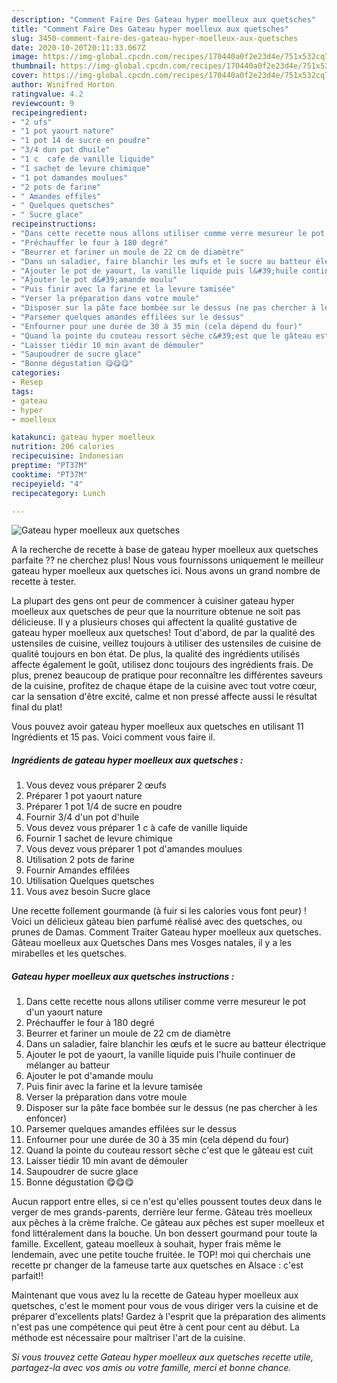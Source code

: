 ```yaml
---
description: "Comment Faire Des Gateau hyper moelleux aux quetsches"
title: "Comment Faire Des Gateau hyper moelleux aux quetsches"
slug: 3450-comment-faire-des-gateau-hyper-moelleux-aux-quetsches
date: 2020-10-20T20:11:33.067Z
image: https://img-global.cpcdn.com/recipes/170440a0f2e23d4e/751x532cq70/gateau-hyper-moelleux-aux-quetsches-photo-principale-de-la-recette.jpg
thumbnail: https://img-global.cpcdn.com/recipes/170440a0f2e23d4e/751x532cq70/gateau-hyper-moelleux-aux-quetsches-photo-principale-de-la-recette.jpg
cover: https://img-global.cpcdn.com/recipes/170440a0f2e23d4e/751x532cq70/gateau-hyper-moelleux-aux-quetsches-photo-principale-de-la-recette.jpg
author: Winifred Horton
ratingvalue: 4.2
reviewcount: 9
recipeingredient:
- "2 ufs"
- "1 pot yaourt nature"
- "1 pot 14 de sucre en poudre"
- "3/4 dun pot dhuile"
- "1 c  cafe de vanille liquide"
- "1 sachet de levure chimique"
- "1 pot damandes moulues"
- "2 pots de farine"
- " Amandes effiles"
- " Quelques quetsches"
- " Sucre glace"
recipeinstructions:
- "Dans cette recette nous allons utiliser comme verre mesureur le pot d&#39;un yaourt nature"
- "Préchauffer le four à 180 degré"
- "Beurrer et fariner un moule de 22 cm de diamètre"
- "Dans un saladier, faire blanchir les œufs et le sucre au batteur électrique"
- "Ajouter le pot de yaourt, la vanille liquide puis l&#39;huile continuer de mélanger au batteur"
- "Ajouter le pot d&#39;amande moulu"
- "Puis finir avec la farine et la levure tamisée"
- "Verser la préparation dans votre moule"
- "Disposer sur la pâte face bombée sur le dessus (ne pas chercher à les enfoncer)"
- "Parsemer quelques amandes effilées sur le dessus"
- "Enfourner pour une durée de 30 à 35 min (cela dépend du four)"
- "Quand la pointe du couteau ressort sèche c&#39;est que le gâteau est cuit"
- "Laisser tiédir 10 min avant de démouler"
- "Saupoudrer de sucre glace"
- "Bonne dégustation 😋😋😋"
categories:
- Resep
tags:
- gateau
- hyper
- moelleux

katakunci: gateau hyper moelleux 
nutrition: 206 calories
recipecuisine: Indonesian
preptime: "PT37M"
cooktime: "PT37M"
recipeyield: "4"
recipecategory: Lunch

---
```



![Gateau hyper moelleux aux quetsches](https://img-global.cpcdn.com/recipes/170440a0f2e23d4e/751x532cq70/gateau-hyper-moelleux-aux-quetsches-photo-principale-de-la-recette.jpg)

A la recherche de recette à base de gateau hyper moelleux aux quetsches parfaite ?? ne cherchez plus! Nous vous fournissons uniquement le meilleur gateau hyper moelleux aux quetsches ici. Nous avons un grand nombre de recette à tester.

La plupart des gens ont peur de commencer à cuisiner gateau hyper moelleux aux quetsches de peur que la nourriture obtenue ne soit pas délicieuse. Il y a plusieurs choses qui affectent la qualité gustative de gateau hyper moelleux aux quetsches! Tout d'abord, de par la qualité des ustensiles de cuisine, veillez toujours à utiliser des ustensiles de cuisine de qualité toujours en bon état. De plus, la qualité des ingrédients utilisés affecte également le goût, utilisez donc toujours des ingrédients frais. De plus, prenez beaucoup de pratique pour reconnaître les différentes saveurs de la cuisine, profitez de chaque étape de la cuisine avec tout votre cœur, car la sensation d'être excité, calme et non pressé affecte aussi le résultat final du plat!

<!--inarticleads1-->

Vous pouvez avoir gateau hyper moelleux aux quetsches en utilisant 11 Ingrédients et 15 pas. Voici comment vous faire il.

##### Ingrédients de gateau hyper moelleux aux quetsches :

1. Vous devez vous préparer 2 œufs
1. Préparer 1 pot yaourt nature
1. Préparer 1 pot 1/4 de sucre en poudre
1. Fournir 3/4 d&#39;un pot d&#39;huile
1. Vous devez vous préparer 1 c à cafe de vanille liquide
1. Fournir 1 sachet de levure chimique
1. Vous devez vous préparer 1 pot d&#39;amandes moulues
1. Utilisation 2 pots de farine
1. Fournir  Amandes effilées
1. Utilisation  Quelques quetsches
1. Vous avez besoin  Sucre glace


Une recette follement gourmande (à fuir si les calories vous font peur) ! Voici un délicieux gâteau bien parfumé réalisé avec des quetsches, ou prunes de Damas. Comment Traiter Gateau hyper moelleux aux quetsches. Gâteau moelleux aux Quetsches Dans mes Vosges natales, il y a les mirabelles et les quetsches. 

<!--inarticleads2-->

##### Gateau hyper moelleux aux quetsches instructions :

1. Dans cette recette nous allons utiliser comme verre mesureur le pot d&#39;un yaourt nature
1. Préchauffer le four à 180 degré
1. Beurrer et fariner un moule de 22 cm de diamètre
1. Dans un saladier, faire blanchir les œufs et le sucre au batteur électrique
1. Ajouter le pot de yaourt, la vanille liquide puis l&#39;huile continuer de mélanger au batteur
1. Ajouter le pot d&#39;amande moulu
1. Puis finir avec la farine et la levure tamisée
1. Verser la préparation dans votre moule
1. Disposer sur la pâte face bombée sur le dessus (ne pas chercher à les enfoncer)
1. Parsemer quelques amandes effilées sur le dessus
1. Enfourner pour une durée de 30 à 35 min (cela dépend du four)
1. Quand la pointe du couteau ressort sèche c&#39;est que le gâteau est cuit
1. Laisser tiédir 10 min avant de démouler
1. Saupoudrer de sucre glace
1. Bonne dégustation 😋😋😋


Aucun rapport entre elles, si ce n&#39;est qu&#39;elles poussent toutes deux dans le verger de mes grands-parents, derrière leur ferme. Gâteau très moelleux aux pêches à la crème fraîche. Ce gâteau aux pêches est super moelleux et fond littéralement dans la bouche. Un bon dessert gourmand pour toute la famille. Excellent, gateau moelleux à souhait, hyper frais même le lendemain, avec une petite touche fruitée. le TOP! moi qui cherchais une recette pr changer de la fameuse tarte aux quetsches en Alsace : c&#39;est parfait!! 

<!--inarticleads1-->

<p>
Maintenant que vous avez lu la recette de Gateau hyper moelleux aux quetsches, c'est le moment pour vous de vous diriger vers la cuisine et de préparer d'excellents plats! Gardez à l'esprit que la préparation des aliments n'est pas une compétence qui peut être à cent pour cent au début. La méthode est nécessaire pour maîtriser l'art de la cuisine.
</p>

<p>
<i>Si vous trouvez cette Gateau hyper moelleux aux quetsches recette utile, partagez-la avec vos amis ou votre famille, merci et bonne chance.</i>
</p>
